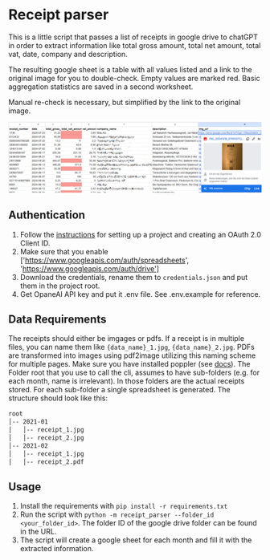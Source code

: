 # Receipt parser

This is a little script that passes a list of receipts in google drive to chatGPT in order to extract information like
total gross amount, total net amount, total vat, date, company and description.

The resulting google sheet is a table with all values listed and a link to the original image for you to double-check.
Empty values are marked red. Basic aggregation statistics are saved in a second worksheet.

Manual re-check is necessary, but simplified by the link to the original image.

![screenshot](assets/screenshot_gdrive.png)

## Authentication
1. Follow the [instructions](https://developers.google.com/drive/api/quickstart/python) for setting up a project and creating an OAuth 2.0 Client ID.
2. Make sure that you enable ['https://www.googleapis.com/auth/spreadsheets', 'https://www.googleapis.com/auth/drive']
3. Download the credentials, rename them to `credentials.json` and put them in the project root.
4. Get OpaneAI API key and put it .env file. See .env.example for reference.

## Data Requirements
The receipts should either be imgages or pdfs. If a receipt is in multiple files, you can name them like `{data_name}_1.jpg`, `{data_name}_2.jpg`.
PDFs are transformed into images using pdf2image utilizing this naming scheme for multiple pages. Make sure you have installed poppler (see [docs](https://pdf2image.readthedocs.io/en/latest/installation.html)).
The Folder root that you use to call the cli, assumes to have sub-folders (e.g. for each month, name is irrelevant). In those folders are the actual receipts stored.
For each sub-folder a single spreadsheet is generated.
The structure should look like this:
```
root
│-- 2021-01
│   │-- receipt_1.jpg
│   │-- receipt_2.jpg
│-- 2021-02
│   │-- receipt_1.jpg
│   │-- receipt_2.pdf
```

## Usage
1. Install the requirements with `pip install -r requirements.txt`
2. Run the script with `python -m receipt_parser --folder_id <your_folder_id>`. The folder ID of the google drive folder can be found in the URL.
3. The script will create a google sheet for each month and fill it with the extracted information.

